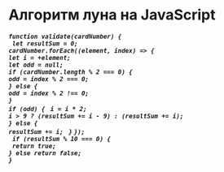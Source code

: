 # Алгоритм луна на JavaScript
***`function validate(cardNumber) {`  
` let resultSum = 0;`  
  `cardNumber.forEach((element, index) => {`  
    `let i = +element;`  
    `let odd = null;`  
    `if (cardNumber.length % 2 === 0) {`  
      `odd = index % 2 === 0;`    
    `} else {`  
      `odd = index % 2 !== 0;`  
    `}`  
    `if (odd) { ` 
     ` i = i * 2; `   
      `i > 9 ? (resultSum += i - 9) : (resultSum += i);`  
    `} else {`  
      `resultSum += i; ` 
    `}`
  `});`  
 ` if (resultSum % 10 === 0) {`  
   ` return true;`  
  `} else return false;`  
`}`***
